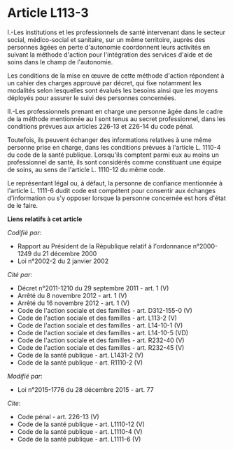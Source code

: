 # Article L113-3

I.-Les institutions et les professionnels de santé intervenant dans le secteur social, médico-social et sanitaire, sur un
même territoire, auprès des personnes âgées en perte d'autonomie coordonnent leurs activités en suivant la méthode d'action
pour l'intégration des services d'aide et de soins dans le champ de l'autonomie. 

Les conditions de la mise en œuvre de cette méthode d'action répondent à un cahier des charges approuvé par décret, qui fixe
notamment les modalités selon lesquelles sont évalués les besoins ainsi que les moyens déployés pour assurer le suivi des
personnes concernées. 

II.-Les professionnels prenant en charge une personne âgée dans le cadre de la méthode mentionnée au I sont tenus au secret
professionnel, dans les conditions prévues aux articles 226-13 et 226-14 du code pénal. 

Toutefois, ils peuvent échanger des informations relatives à une même personne prise en charge, dans les conditions prévues à
l'article L. 1110-4 du code de la santé publique. Lorsqu'ils comptent parmi eux au moins un professionnel de santé, ils sont
considérés comme constituant une équipe de soins, au sens de l'article L. 1110-12 du même code. 

Le représentant légal ou, à défaut, la personne de confiance mentionnée à l'article L. 1111-6 dudit code est compétent pour
consentir aux échanges d'information ou s'y opposer lorsque la personne concernée est hors d'état de le faire.

**Liens relatifs à cet article**

_Codifié par_:

  - Rapport au Président de la République relatif à l'ordonnance n°2000-1249 du 21 décembre 2000
  - Loi n°2002-2 du 2 janvier 2002

_Cité par_:

  - Décret n°2011-1210 du 29 septembre 2011 - art. 1 (V)
  - Arrêté du 8 novembre 2012 - art. 1 (V)
  - Arrêté du 16 novembre 2012 - art. 1 (V)
  - Code de l'action sociale et des familles - art. D312-155-0 (V)
  - Code de l'action sociale et des familles - art. L113-2 (V)
  - Code de l'action sociale et des familles - art. L14-10-1 (V)
  - Code de l'action sociale et des familles - art. L14-10-5 (VD)
  - Code de l'action sociale et des familles - art. R232-40 (V)
  - Code de l'action sociale et des familles - art. R232-45 (V)
  - Code de la santé publique - art. L1431-2 (V)
  - Code de la santé publique - art. R1110-2 (V)

_Modifié par_:

  - Loi n°2015-1776 du 28 décembre 2015 - art. 77

_Cite_:

  - Code pénal - art. 226-13 (V)
  - Code de la santé publique - art. L1110-12 (V)
  - Code de la santé publique - art. L1110-4 (V)
  - Code de la santé publique - art. L1111-6 (V)
